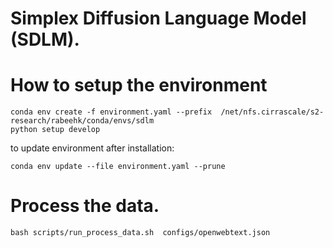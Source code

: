 # Simplex Diffusion Language Model (SDLM).

# How to setup the environment
```
conda env create -f environment.yaml --prefix  /net/nfs.cirrascale/s2-research/rabeehk/conda/envs/sdlm
python setup develop
```
to update environment after installation:
```
conda env update --file environment.yaml --prune
```

# Process the data.
```
bash scripts/run_process_data.sh  configs/openwebtext.json
```
